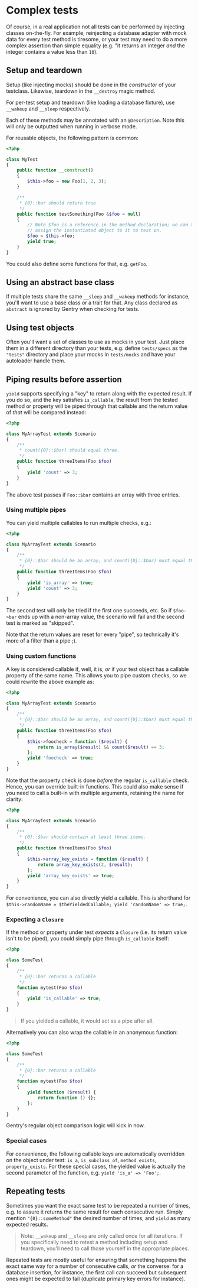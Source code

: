 # Complex tests
Of course, in a real application not all tests can be performed by injecting
classes on-the-fly. For example, reinjecting a database adapter with mock data
for every test method is tiresome, or your test may need to do a more complex
assertion than simple equality (e.g. "it returns an integer _and_ the integer
contains a value less than `10`).

## Setup and teardown
Setup (like injecting mocks) should be done in the _constructor_ of your
testclass. Likewise, teardown in the `__destroy` magic method.

For per-test setup and teardown (like loading a database fixture), use
`__wakeup` and `__sleep` respectively.

Each of these methods may be annotated with an `@Description`. Note this will
only be outputted when running in verbose mode.

For reusable objects, the following pattern is common:

```php
<?php

class MyTest
{
    public function __construct()
    {
        $this->foo = new Foo(1, 2, 3);
    }

    /**
     * {0}::bar should return true
     */
    public function testSomething(Foo &$foo = null)
    {
        // Note $foo is a reference in the method declaration; we can thus
        // assign the instantiated object to it to test on.
        $foo = $this->foo;
        yield true;
    }
}
```

You could also define some functions for that, e.g. `getFoo`.

## Using an abstract base class
If multiple tests share the same `__sleep` and `__wakeup` methods for instance,
you'll want to use a base class or a trait for that. Any class declared as
`abstract` is ignored by Gentry when checking for tests.

## Using test objects
Often you'll want a set of classes to use as mocks in your test. Just place them
in a different directory than your tests, e.g. define `tests/specs` as the
`"tests"` directory and place your mocks in `tests/mocks` and have your
autoloader handle them.

## Piping results before assertion
`yield` supports specifying a "key" to return along with the expected result.
If you do so, and the key satisfies `is_callable`, the result from the tested
method or property will be piped through that callable and the return value of
_that_ will be compared instead:

```php
<?php

class MyArrayTest extends Scenario
{
    /**
     * count({0}::$bar) should equal three.
     */
    public function threeItems(Foo $foo)
    {
        yield 'count' => 3;
    }
}
```

The above test passes if `Foo::$bar` contains an array with three entries.

### Using multiple pipes
You can yield multiple callables to run multiple checks, e.g.:

```php
<?php

class MyArrayTest extends Scenario
{
    /**
     * {0}::$bar should be an array, and count({0}::$bar) must equal three.
     */
    public function threeItems(Foo $foo)
    {
        yield 'is_array' => true;
        yield 'count' => 3;
    }
}
```

The second test will only be tried if the first one succeeds, etc. So if
`$foo->bar` ends up with a non-array value, the scenario will fail and the
second test is marked as "skipped".

Note that the return values are reset for every "pipe", so technically it's more
of a filter than a pipe ;).

### Using custom functions
A key is considered callable if, well, it is, _or_ if your test object has a
callable property of the same name. This allows you to pipe custom checks, so we
could rewrite the above example as:

```php
<?php

class MyArrayTest extends Scenario
{
    /**
     * {0}::$bar should be an array, and count({0}::$bar) must equal three.
     */
    public function threeItems(Foo $foo)
    {
        $this->foocheck = function ($result) {
            return is_array($result) && count($result) == 3;
        };
        yield 'foocheck' => true;
    }
}
```

Note that the property check is done _before_ the regular `is_callable` check.
Hence, you can override built-in functions. This could also make sense if you
need to call a built-in with multiple arguments, retaining the name for clarity:

```php
<?php

class MyArrayTest extends Scenario
{
    /**
     * {0}::$bar should contain at least three items.
     */
    public function threeItems(Foo $foo)
    {
        $this->array_key_exists = function ($result) {
            return array_key_exists(2, $result);
        };
        yield 'array_key_exists' => true;
    }
}
```

For convenience, you can also directly yield a callable. This is shorthand for
`$this->randomName = $theYieldedCallable; yield 'randomName' => true;`.

### Expecting a `Closure`
If the method or property under test _expects_ a `Closure` (i.e. its return
value isn't to be piped), you could simply pipe through `is_callable` itself:

```php
<?php

class SomeTest
{
    /**
     * {0}::bar returns a callable
     */
    function mytest(Foo $foo)
    {
        yield 'is_callable' => true;
    }
}
```

> If you yielded a callable, it would act as a pipe after all.

Alternatively you can also wrap the callable in an anonymous function:

```php
<?php

class SomeTest
{
    /**
     * {0}::bar returns a callable
     */
    function mytest(Foo $foo)
    {
        yield function ($result) {
            return function () {};
        };
    }
}
```

Gentry's regular object comparison logic will kick in now.

### Special cases
For convenience, the following callable keys are automatically overridden on the
object under test: `is_a`, `is_subclass_of`, `method_exists`, `property_exists`.
For these special cases, the yielded value is actually the second parameter of
the function, e.g. `yield 'is_a' => 'Foo';`.

## Repeating tests
Sometimes you want the exact same test to be repeated a number of times, e.g. to
assure it returns the same result for each consecutive run. Simply mention
`"{0}::someMethod"` the desired number of times, and `yield` as many expected
results.

> Note:  `__wakeup` and `__sleep` are only called once for all iterations. If
> you specifically need to retest a method including setup and teardown, you'll
> need to call those yourself in the appropriate places.

Repeated tests are mostly useful for ensuring that something happens the exact
same way for a number of consecutive calls, _or_ the converse: for a database
insertion, for instance, the first call can succeed but subsequent ones might be
expected to fail (duplicate primary key errors for instance).

